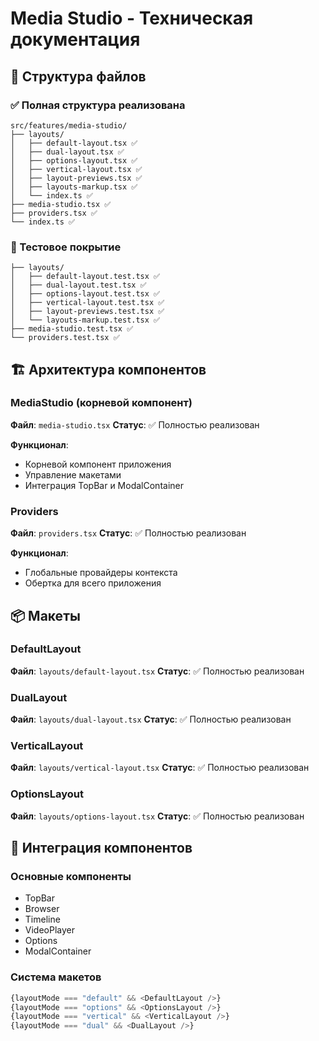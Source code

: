 # Media Studio - Техническая документация

## 📁 Структура файлов

### ✅ Полная структура реализована
```
src/features/media-studio/
├── layouts/
│   ├── default-layout.tsx ✅
│   ├── dual-layout.tsx ✅
│   ├── options-layout.tsx ✅
│   ├── vertical-layout.tsx ✅
│   ├── layout-previews.tsx ✅
│   ├── layouts-markup.tsx ✅
│   └── index.ts ✅
├── media-studio.tsx ✅
├── providers.tsx ✅
└── index.ts ✅
```

### 🧪 Тестовое покрытие
```
├── layouts/
│   ├── default-layout.test.tsx ✅
│   ├── dual-layout.test.tsx ✅
│   ├── options-layout.test.tsx ✅
│   ├── vertical-layout.test.tsx ✅
│   ├── layout-previews.test.tsx ✅
│   └── layouts-markup.test.tsx ✅
├── media-studio.test.tsx ✅
└── providers.test.tsx ✅
```

## 🏗️ Архитектура компонентов

### MediaStudio (корневой компонент)
**Файл**: `media-studio.tsx`
**Статус**: ✅ Полностью реализован

**Функционал**:
- Корневой компонент приложения
- Управление макетами
- Интеграция TopBar и ModalContainer

### Providers
**Файл**: `providers.tsx`
**Статус**: ✅ Полностью реализован

**Функционал**:
- Глобальные провайдеры контекста
- Обертка для всего приложения

## 📦 Макеты

### DefaultLayout
**Файл**: `layouts/default-layout.tsx`
**Статус**: ✅ Полностью реализован

### DualLayout
**Файл**: `layouts/dual-layout.tsx`
**Статус**: ✅ Полностью реализован

### VerticalLayout
**Файл**: `layouts/vertical-layout.tsx`
**Статус**: ✅ Полностью реализован

### OptionsLayout
**Файл**: `layouts/options-layout.tsx`
**Статус**: ✅ Полностью реализован

## 🔗 Интеграция компонентов

### Основные компоненты
- TopBar
- Browser
- Timeline
- VideoPlayer
- Options
- ModalContainer

### Система макетов
```typescript
{layoutMode === "default" && <DefaultLayout />}
{layoutMode === "options" && <OptionsLayout />}
{layoutMode === "vertical" && <VerticalLayout />}
{layoutMode === "dual" && <DualLayout />}
```
